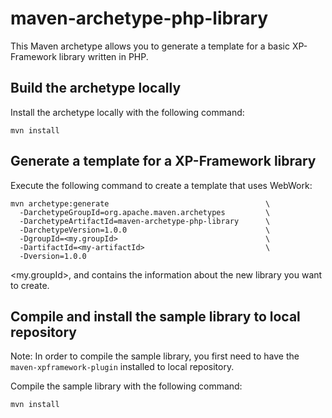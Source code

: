 maven-archetype-php-library
=======================================================================

This Maven archetype allows you to generate a template for a basic
XP-Framework library written in PHP.

Build the archetype locally
-----------------------------------------------------------------------

Install the archetype locally with the following command:

    mvn install

Generate a template for a XP-Framework library
-----------------------------------------------------------------------

Execute the following command to create a template that uses WebWork:

    mvn archetype:generate                                   \
      -DarchetypeGroupId=org.apache.maven.archetypes         \
      -DarchetypeArtifactId=maven-archetype-php-library      \
      -DarchetypeVersion=1.0.0                               \
      -DgroupId=<my.groupId>                                 \
      -DartifactId=<my-artifactId>                           \
      -Dversion=1.0.0

<my.groupId>, <my-artifactId> and <version> contains the information
about the new library you want to create.

Compile and install the sample library to local repository
-----------------------------------------------------------------------

Note: In order to compile the sample library, you first need to have
the `maven-xpframework-plugin` installed to local repository.

Compile the sample library with the following command:

    mvn install
